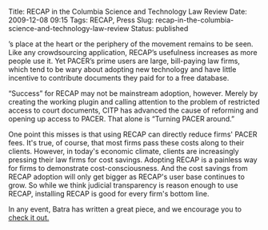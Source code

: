 Title: RECAP in the Columbia Science and Technology Law Review
Date: 2009-12-08 09:15
Tags: RECAP, Press
Slug: recap-in-the-columbia-science-and-technology-law-review
Status: published

’s place at the heart or the periphery of the movement remains to be
seen. Like any crowdsourcing application, RECAP’s usefulness increases
as more people use it. Yet PACER’s prime users are large, bill-paying
law firms, which tend to be wary about adopting new technology and have
little incentive to contribute documents they paid for to a free
database.

“Success” for RECAP may not be mainstream adoption, however. Merely by
creating the working plugin and calling attention to the problem of
restricted access to court documents, CITP has advanced the cause of
reforming and opening up access to PACER. That alone is “Turning PACER
around.”

</blockquote>
One point this misses is that using RECAP can directly reduce firms'
PACER fees. It's true, of course, that most firms pass these costs along
to their clients. However, in today's economic climate, clients are
increasingly pressing their law firms for cost savings. Adopting RECAP
is a painless way for firms to demonstrate cost-consciousness. And the
cost savings from RECAP adoption will only get bigger as RECAP's user
base continues to grow. So while we think judicial transparency is
reason enough to use RECAP, installing RECAP is good for every firm's
bottom line.

In any event, Batra has written a great piece, and we encourage you to
[check it
out.](http://www.stlr.org/2009/12/recap-attempts-to-turn-pacer-around/)
